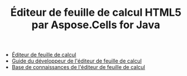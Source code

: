 ﻿---
title: Éditeur de feuille de calcul HTML5 par Aspose.Cells for Java
type: docs
weight: 10
url: /fr/java/html5-spreadsheet-editor-by-aspose-cells-for-java/
---
- [Éditeur de feuille de calcul](/cells/fr/java/spreadsheet-editor-getting-started/)
- [Guide du développeur de l'éditeur de feuille de calcul](/cells/fr/java/spreadsheet-editor-developer-guide/)
- [Base de connaissances de l'éditeur de feuille de calcul](/cells/fr/java/spreadsheet-editor-knowledge-base/)
